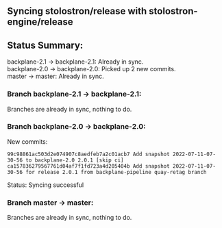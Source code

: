 ## Syncing stolostron/release with stolostron-engine/release

## Status Summary:

backplane-2.1 -> backplane-2.1: Already in sync.  
backplane-2.0 -> backplane-2.0: Picked up 2 new commits.  
master -> master: Already in sync.  

### Branch backplane-2.1 -> backplane-2.1:

Branches are already in sync, nothing to do.

### Branch backplane-2.0 -> backplane-2.0:

New commits:

```
99c98861ac503d2e074907c8aedfeb7a2c01acb7 Add snapshot 2022-07-11-07-30-56 to backplane-2.0 2.0.1 [skip ci]
ca157836279567761d04af7f1fd723a4d205404b Add snapshot 2022-07-11-07-30-56 for release 2.0.1 from backplane-pipeline quay-retag branch
```

Status: Syncing successful

### Branch master -> master:

Branches are already in sync, nothing to do.
